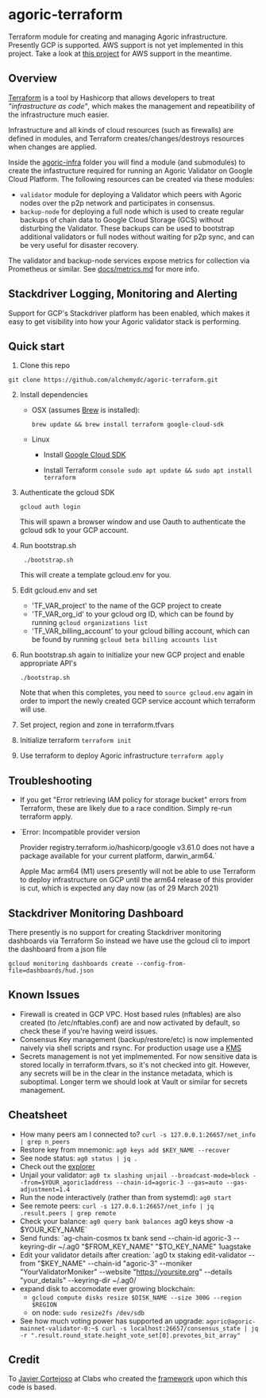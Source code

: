 # agoric-terraform
Terraform module for creating and managing Agoric infrastructure.  Presently GCP is supported.  AWS support is not yet implemented in this project.  Take a look at [this project](https://github.com/novy4/agoric-tools) for AWS support in the meantime.

## Overview

[Terraform](https://www.terraform.io) is a tool by Hashicorp that allows developers to treat _"infrastructure as code"_, which makes the management and repeatibility of the infrastructure much easier.  

Infrastructure and all kinds of cloud resources (such as firewalls) are defined in modules, and Terraform creates/changes/destroys resources when changes are applied.

Inside the [agoric-infra](./agoric-infra) folder you will find a module (and submodules) to create the infastructure required for running an Agoric Validator on Google Cloud Platform. The following resources can be created via these modules:

- `validator` module for deploying a Validator which peers with Agoric nodes over the p2p network and participates in consensus.
- `backup-node` for deploying a full node which is used to create regular backups of chain data to Google Cloud Storage (GCS) without disturbing the Validator.  These backups can be used to bootstrap additional validators or full nodes without waiting for p2p sync, and can be very useful for disaster recovery.

The validator and backup-node services expose metrics for collection via Prometheus or similar.  See [docs/metrics.md](./docs/metrics.md) for more info.

## Stackdriver Logging, Monitoring and Alerting
Support for GCP's Stackdriver platform has been enabled, which makes it easy to get visibility into how your Agoric validator stack is performing.

## Quick start
1. Clone this repo
  ```console
  git clone https://github.com/alchemydc/agoric-terraform.git
  ```
2. Install dependencies
   * OSX
     (assumes [Brew](https://brew.sh/) is installed):
     ```console
     brew update && brew install terraform google-cloud-sdk
     ```

   * Linux
     * Install [Google Cloud SDK](https://cloud.google.com/sdk/docs/install#linux)

     * Install Terraform
            ```console
            sudo apt update && sudo apt install terraform
            ```

3. Authenticate the gcloud SDK
    ```console
    gcloud auth login
    ```
    This will spawn a browser window and use Oauth to authenticate the gcloud sdk to your GCP account.

4. Run bootstrap.sh
   ```console
    ./bootstrap.sh
   ```
   This will create a template gcloud.env for you.

5. Edit gcloud.env and set
    * 'TF_VAR_project' to the name of the GCP project to create
    * 'TF_VAR_org_id' to your gcloud org ID, which can be found by running `gcloud organizations list`
    * 'TF_VAR_billing_account' to your gcloud billing account, which can be found by running `gcloud beta billing accounts list`

6. Run bootstrap.sh again to initialize your new GCP project and enable appropriate API's
    ```console
    ./bootstrap.sh
    ```

    Note that when this completes, you need to `source gcloud.env` again in order to import the newly created GCP service account which terraform will use.

7. Set project, region and zone in terraform.tfvars

8. Initialize terraform
    `terraform init`

9. Use terraform to deploy Agoric infrastructure
    `terraform apply`


## Troubleshooting
* If you get "Error retrieving IAM policy for storage bucket" errors from Terraform, these are likely due to a race condition. Simply re-run terraform apply.

* `Error: Incompatible provider version

  Provider registry.terraform.io/hashicorp/google v3.61.0 does not have a
  package available for your current platform, darwin_arm64.`

  Apple Mac arm64 (M1) users presently will not be able to use Terraform to deploy infrastructure on GCP until the arm64 release of this provider is cut, which is expected any day now (as of 29 March 2021)

## Stackdriver Monitoring Dashboard
There presently is no support for creating Stackdriver monitoring dashboards via Terraform So instead we have use the gcloud cli to import the dashboard from a json file

`gcloud monitoring dashboards create --config-from-file=dashboards/hud.json`

## Known Issues
* Firewall is created in GCP VPC.  Host based rules (nftables) are also created (to /etc/nftables.conf) are and now activated by default, so check these if you're having weird issues.
* Consensus Key management (backup/restore/etc) is now implemented naively via shell scripts and rsync.  For production usage use a [KMS](https://github.com/iqlusioninc/tmkms?utm_source=pocket_mylist)
* Secrets management is not yet implmemented.  For now sensitive data is stored locally in terraform.tfvars, so it's not checked into git.  However, any secrets will be in the clear in the instance metadata, which is suboptimal.  Longer term we should look at Vault or similar for secrets management.


## Cheatsheet
* How many peers am I connected to? `curl -s 127.0.0.1:26657/net_info  | grep n_peers`
* Restore key from mnemonic: `ag0 keys add $KEY_NAME --recover`
* See node status: `ag0 status | jq .`
* Check out the [explorer](https://https://agoric.bigdipper.live/)
* Unjail your validator: `ag0 tx slashing unjail --broadcast-mode=block --from=$YOUR_agoric1address --chain-id=agoric-3 --gas=auto --gas-adjustment=1.4`
* Run the node interactively (rather than from systemd): `ag0 start`
* See remote peers: `curl -s 127.0.0.1:26657/net_info | jq .result.peers | grep remote`
* Check your balance: `ag0 query bank balances `ag0 keys show -a $YOUR_KEY_NAME`
* Send funds: `ag-chain-cosmos tx bank send --chain-id agoric-3 --keyring-dir ~/.ag0 "$FROM_KEY_NAME" "$TO_KEY_NAME" 1uagstake
* Edit your validator details after creation: `ag0 tx staking edit-validator --from "$KEY_NAME" --chain-id "agoric-3" --moniker "YourValidatorMoniker" --website "https://yoursite.org" --details "your_details" --keyring-dir ~/.ag0/
* expand disk to accomodate ever growing blockchain:
  * `gcloud compute disks resize $DISK_NAME --size 300G --region $REGION` 
  * on node: `sudo resize2fs /dev/sdb` 
* See how much voting power has supported an upgrade: `agoric@agoric-mainnet-validator-0:~$ curl -s localhost:26657/consensus_state | jq -r ".result.round_state.height_vote_set[0].prevotes_bit_array"`

## Credit
To [Javier Cortejoso](https://github.com/jcortejoso) at Clabs who created the [framework](https://github.com/alchemydc/celo-monorepo/tree/master/packages/terraform-modules-public) upon which this code is based.
